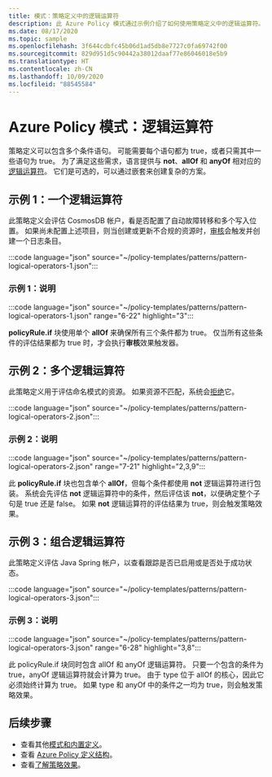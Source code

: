 ```yaml
---
title: 模式：策略定义中的逻辑运算符
description: 此 Azure Policy 模式通过示例介绍了如何使用策略定义中的逻辑运算符。
ms.date: 08/17/2020
ms.topic: sample
ms.openlocfilehash: 3f644cdbfc45b06d1ad5db8e7727c0fa69742f00
ms.sourcegitcommit: 829d951d5c90442a38012daaf77e86046018e5b9
ms.translationtype: HT
ms.contentlocale: zh-CN
ms.lasthandoff: 10/09/2020
ms.locfileid: "88545584"
---
```

# <a name="azure-policy-pattern-logical-operators"></a>Azure Policy 模式：逻辑运算符

策略定义可以包含多个条件语句。 可能需要每个语句都为 true，或者只需其中一些语句为 true。 为了满足这些需求，语言提供与 **not**、**allOf** 和 **anyOf** 相对应的[逻辑运算符](../concepts/definition-structure.md#logical-operators)。 它们是可选的，可以通过嵌套来创建复杂的方案。

## <a name="sample-1-one-logical-operator"></a>示例 1：一个逻辑运算符

此策略定义会评估 CosmosDB 帐户，看是否配置了自动故障转移和多个写入位置。 如果尚未配置上述项目，则当创建或更新不合规的资源时，[审核](../concepts/effects.md#audit)会触发并创建一个日志条目。

:::code language="json" source="~/policy-templates/patterns/pattern-logical-operators-1.json":::

### <a name="sample-1-explanation"></a>示例 1：说明

:::code language="json" source="~/policy-templates/patterns/pattern-logical-operators-1.json" range="6-22" highlight="3":::

**policyRule.if** 块使用单个 **allOf** 来确保所有三个条件都为 true。
仅当所有这些条件的评估结果都为 true 时，才会执行**审核**效果触发器。

## <a name="sample-2-multiple-logical-operators"></a>示例 2：多个逻辑运算符

此策略定义用于评估命名模式的资源。 如果资源不匹配，系统会[拒绝](../concepts/effects.md#deny)它。

:::code language="json" source="~/policy-templates/patterns/pattern-logical-operators-2.json":::

### <a name="sample-2-explanation"></a>示例 2：说明

:::code language="json" source="~/policy-templates/patterns/pattern-logical-operators-2.json" range="7-21" highlight="2,3,9":::

此 **policyRule.if** 块也包含单个 **allOf**，但每个条件都使用 **not** 逻辑运算符进行包装。 系统会先评估 **not** 逻辑运算符中的条件，然后评估该 **not**，以便确定整个子句是 true 还是 false。 如果 **not** 逻辑运算符的评估结果为 true，则会触发策略效果。

## <a name="sample-3-combining-logical-operators"></a>示例 3：组合逻辑运算符

此策略定义评估 Java Spring 帐户，以查看跟踪是否已启用或是否处于成功状态。

:::code language="json" source="~/policy-templates/patterns/pattern-logical-operators-3.json":::

### <a name="sample-3-explanation"></a>示例 3：说明

:::code language="json" source="~/policy-templates/patterns/pattern-logical-operators-3.json" range="6-28" highlight="3,8":::

此 policyRule.if  块同时包含 allOf  和 anyOf  逻辑运算符。 只要一个包含的条件为 true，anyOf  逻辑运算符就会计算为 true。 由于 type  位于 allOf  的核心，因此它必须始终计算为 true。 如果 type  和 anyOf  中的条件之一均为 true，则会触发策略效果。

## <a name="next-steps"></a>后续步骤

- 查看其他[模式和内置定义](./index.md)。
- 查看 [Azure Policy 定义结构](../concepts/definition-structure.md)。
- 查看[了解策略效果](../concepts/effects.md)。
